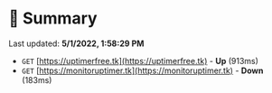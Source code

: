 # 📖 Summary
Last updated: **5/1/2022, 1:58:29 PM**

- `GET` [https://uptimerfree.tk](https://uptimerfree.tk) - **Up** (913ms)
- `GET` [https://monitoruptimer.tk](https://monitoruptimer.tk) - **Down** (183ms)
